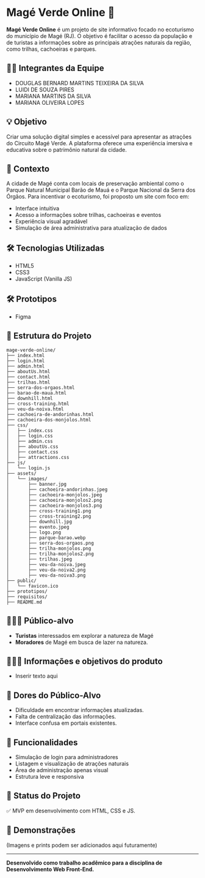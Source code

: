 # Magé Verde Online 🌿

**Magé Verde Online** é um projeto de site informativo focado no ecoturismo do município de Magé (RJ). O objetivo é facilitar o acesso da população e de turistas a informações sobre as principais atrações naturais da região, como trilhas, cachoeiras e parques.

## 🧑‍💻 Integrantes da Equipe
- DOUGLAS BERNARD MARTINS TEIXEIRA DA SILVA
- LUIDI DE SOUZA PIRES 
- MARIANA MARTINS DA SILVA
- MARIANA OLIVEIRA LOPES

## 💡 Objetivo

Criar uma solução digital simples e acessível para apresentar as atrações do Circuito Magé Verde. A plataforma oferece uma experiência imersiva e educativa sobre o patrimônio natural da cidade.

## 🧠 Contexto

A cidade de Magé conta com locais de preservação ambiental como o Parque Natural Municipal Barão de Mauá e o Parque Nacional da Serra dos Órgãos. Para incentivar o ecoturismo, foi proposto um site com foco em:

- Interface intuitiva
- Acesso a informações sobre trilhas, cachoeiras e eventos
- Experiência visual agradável
- Simulação de área administrativa para atualização de dados

## 🛠️ Tecnologias Utilizadas

- HTML5
- CSS3
- JavaScript (Vanilla JS)

## 🛠️ Prototipos

- Figma

## 📁 Estrutura do Projeto

```
mage-verde-online/
├── index.html
├── login.html
├── admin.html
├── aboutUs.html
├── contact.html
├── trilhas.html
├── serra-dos-orgaos.html
├── barao-de-maua.html
├── downhill.html
├── cross-training.html
├── veu-da-noiva.html
├── cachoeira-de-andorinhas.html
├── cachoeira-dos-monjolos.html
├── css/
│   ├── index.css
│   ├── login.css
│   ├── admin.css
│   ├── aboutUs.css
│   ├── contact.css
│   ├── attractions.css
├── js/
│   └── login.js
├── assets/
│   └── images/
│       ├── banner.jpg
│       ├── cachoeira-andorinhas.jpeg
│       ├── cachoeira-monjolos.jpeg
│       ├── cachoeira-monjolos2.png
│       ├── cachoeira-monjolos3.png
│       ├── cross-training1.png
│       ├── cross-training2.png
│       ├── downhill.jpg
│       ├── evento.jpeg
│       ├── logo.png
│       ├── parque-barao.webp
│       ├── serra-dos-orgaos.png
│       ├── trilha-monjolos.png
│       ├── trilha-monjolos2.png
│       ├── trilhas.jpeg
│       ├── veu-da-noiva.jpeg
│       ├── veu-da-noiva2.png
│       ├── veu-da-noiva3.png
├── public/
│   └── favicon.ico
├── prototipos/
├── requisitos/
├── README.md
```

## 🧑‍🤝‍🧑 Público-alvo

- **Turistas** interessados em explorar a natureza de Magé
- **Moradores** de Magé em busca de lazer na natureza.

## 🧑‍🤝‍🧑 Informações e objetivos do produto

- Inserir texto aqui

## 💢 Dores do Público-Alvo

- Dificuldade em encontrar informações atualizadas.
- Falta de centralização das informações.
- Interface confusa em portais existentes.

## 🔐 Funcionalidades

- Simulação de login para administradores
- Listagem e visualização de atrações naturais
- Área de administração apenas visual
- Estrutura leve e responsiva

## 🚀 Status do Projeto

✅ MVP em desenvolvimento com HTML, CSS e JS.

## 📸 Demonstrações

(Imagens e prints podem ser adicionados aqui futuramente)

---

**Desenvolvido como trabalho acadêmico para a disciplina de Desenvolvimento Web Front-End.**